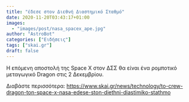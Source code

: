 ```yaml
---
title: "έδεσε στον Διεθνή Διαστημικό Σταθμό"
date: 2020-11-20T03:43:17+01:00
images:
  - "images/post/nasa_spacex_ape.jpg"
author: "AstroBot"
categories: ["Ειδήσεις"]
tags: ["skai.gr"]
draft: false
---
```


Η επόμενη αποστολή της Space X στον ΔΣΣ θα είναι ένα ρομποτικό μεταγωγικό Dragon στις 2 Δεκεμβρίου.

Διαβάστε περισσότερα: https://www.skai.gr/news/technology/to-crew-dragon-ton-space-x-nasa-edese-ston-diethni-diastimiko-stathmo
